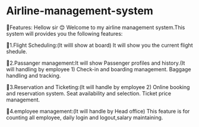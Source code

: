 # Airline-management-system
🔗Features:
                          Hellow sir 😊
                        Welcome to my airline management system.This system will provides you the following features:

🔗1.Flight Scheduling:(It willl show at board)
      It will show you the current flight shedule.
  
🔗2.Passanger management:It will show Passenger profiles and history.(It will handling by employee 1)
Check-in and boarding management.
Baggage handling and tracking.

🔗3.Reservation and Ticketing:(It will handle by employee 2)
Online booking and reservation system.
Seat availability and selection.
Ticket price management.



🔗4.employee management:(It will handle by Head office)
This feature is for counting all employee, daily login and logout,salary maintaining.
